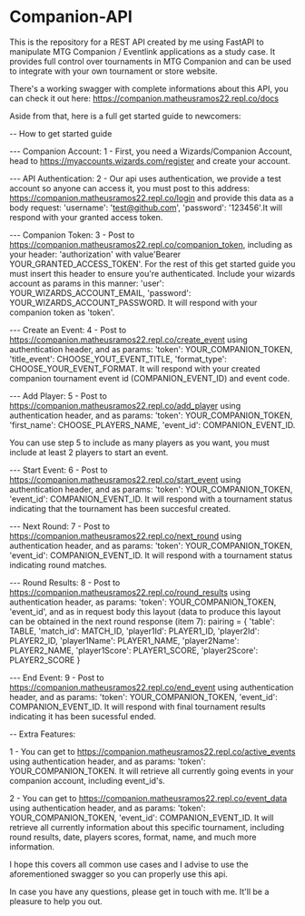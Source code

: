 # Companion-API
This is the repository for a REST API created by me using FastAPI to manipulate MTG Companion / Eventlink applications as a study case. It provides full control over tournaments in MTG Companion and can be used to integrate with your own tournament or store website. 

There's a working swagger with complete informations about this API, you can check it out here: https://companion.matheusramos22.repl.co/docs

Aside from that, here is a full get started guide to newcomers:

-- How to get started guide

--- Companion Account:
    1 - First, you need a Wizards/Companion Account, head to https://myaccounts.wizards.com/register and create your account.


--- API Authentication:
    2 - Our api uses authentication, we provide a test account so anyone can access it, you must post to this address: https://companion.matheusramos22.repl.co/login and provide this data as a body request: 'username': 'test@github.com', 'password': '123456'.It will respond with your granted access token.


--- Companion Token:
    3 - Post to https://companion.matheusramos22.repl.co/companion_token, including as your header: 'authorization' with value'Bearer YOUR_GRANTED_ACCESS_TOKEN'. For the rest of this get started guide you must insert this header to ensure you're authenticated. Include your wizards account as params in this manner: 'user': YOUR_WIZARDS_ACCOUNT_EMAIL, 'password': YOUR_WIZARDS_ACCOUNT_PASSWORD. It will respond with your companion token as 'token'.


--- Create an Event:
    4 - Post to https://companion.matheusramos22.repl.co/create_event using authentication header, and as params: 'token': YOUR_COMPANION_TOKEN, 'title_event': CHOOSE_YOUT_EVENT_TITLE, 'format_type': CHOOSE_YOUR_EVENT_FORMAT. It will respond with your created companion tournament event id (COMPANION_EVENT_ID) and event code.


--- Add Player:
    5 - Post to https://companion.matheusramos22.repl.co/add_player using authentication header, and as params: 'token': YOUR_COMPANION_TOKEN, 'first_name': CHOOSE_PLAYERS_NAME, 'event_id': COMPANION_EVENT_ID.

You can use step 5 to include as many players as you want, you must include at least 2 players to start an event.


--- Start Event:
    6 - Post to https://companion.matheusramos22.repl.co/start_event using authentication header, and as params: 'token': YOUR_COMPANION_TOKEN, 'event_id': COMPANION_EVENT_ID. It will respond with a tournament status indicating that the tournament has been succesful created.
    
    
--- Next Round:
    7 - Post to https://companion.matheusramos22.repl.co/next_round using authentication header, and as params: 'token': YOUR_COMPANION_TOKEN, 'event_id': COMPANION_EVENT_ID. It will respond with a tournament status indicating round matches.
    
    
 --- Round Results:
     8 - Post to https://companion.matheusramos22.repl.co/round_results using authentication header, as params: 'token': YOUR_COMPANION_TOKEN, 'event_id', and as in request body this layout (data to produce this layout can be obtained in the next round response (item 7): 
        pairing = {
                    'table': TABLE,
                    'match_id': MATCH_ID,
                    'player1Id': PLAYER1_ID,
                    'player2Id': PLAYER2_ID,
                    'player1Name': PLAYER1_NAME,
                    'player2Name': PLAYER2_NAME,
                    'player1Score': PLAYER1_SCORE,
                    'player2Score': PLAYER2_SCORE
                    }
              
              
--- End Event:
    9 - Post to https://companion.matheusramos22.repl.co/end_event using authentication header, and as params: 'token': YOUR_COMPANION_TOKEN, 'event_id': COMPANION_EVENT_ID. It will respond with final tournament results indicating it has been sucessful ended.
    
    
-- Extra Features:

   1 - You can get to https://companion.matheusramos22.repl.co/active_events using authentication header, and as params: 'token': YOUR_COMPANION_TOKEN. It will retrieve all currently going events in your companion account, including event_id's.
   
   2 - You can get to https://companion.matheusramos22.repl.co/event_data using authentication header, and as params: 'token': YOUR_COMPANION_TOKEN, 'event_id': COMPANION_EVENT_ID. It will retrieve all currently information about this specific tournament, including round results, date, players scores, format, name, and much more information.
   
I hope this covers all common use cases and I advise to use the aforementioned swagger so you can properly use this api. 

In case you have any questions, please get in touch with me. It'll be a pleasure to help you out.
